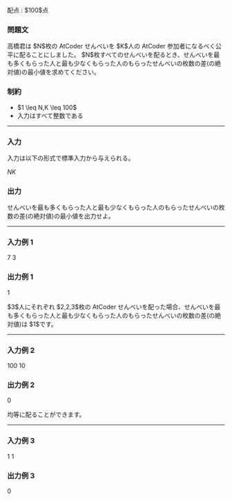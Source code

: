 
<div>

<span>

<span>

<p>
配点 : $100$点
</p>

<div>

<section>

### **問題文**

<p>
高橋君は $N$枚の AtCoder せんべいを $K$人の AtCoder 参加者になるべく公平に配ることにしました。
$N$枚すべてのせんべいを配るとき、せんべいを最も多くもらった人と最も少なくもらった人のもらったせんべいの枚数の差(の絶対値)の最小値を求めてください。
</p>

</section>

</div>

<div>

<section>

### **制約**

<ul>

<li>
$1 \leq N,K \leq 100$
</li>

<li>
入力はすべて整数である
</li>

</ul>

</section>

</div>

---

<div>

<div>

<section>

### **入力**

<p>
入力は以下の形式で標準入力から与えられる。
</p>

<div>

$N$$K$
</div>

</section>

</div>

<div>

<section>

### **出力**

<p>
せんべいを最も多くもらった人と最も少なくもらった人のもらったせんべいの枚数の差(の絶対値)の最小値を出力せよ。
</p>

</section>

</div>

</div>

---

<div>

<section>

### **入力例 1**

<div>

7 3

</div>

</section>

</div>

<div>

<section>

### **出力例 1**

<div>

1

</div>

<p>
$3$人にそれぞれ $2,2,3$枚の AtCoder せんべいを配った場合、せんべいを最も多くもらった人と最も少なくもらった人のもらったせんべいの枚数の差(の絶対値)は $1$です。
</p>

</section>

</div>

---

<div>

<section>

### **入力例 2**

<div>

100 10

</div>

</section>

</div>

<div>

<section>

### **出力例 2**

<div>

0

</div>

<p>
均等に配ることができます。
</p>

</section>

</div>

---

<div>

<section>

### **入力例 3**

<div>

1 1

</div>

</section>

</div>

<div>

<section>

### **出力例 3**

<div>

0

</div>

</section>

</div>

</span>

</span>

</div>
